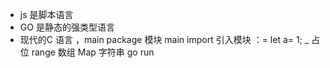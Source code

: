 - js 是脚本语言
- GO 是静态的强类型语言
- 现代的C 语言 ，main
    package 模块 main
    import 引入模块
    ：= let a= 1;
    _ 占位
    range 数组 Map 字符串
    go run 